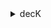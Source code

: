 <details class="py-4 px-5 flex flex-col gap-1 bg-secondary shadow-primary rounded-md" markdown="1">
  <summary class="text-sm text-primary list-none">decK<span class="fa fa-chevron-down float-right text-terciary"></span></summary>
  decK is a CLI tool for managing Kong Gateway declaratively with state files.
  To complete this tutorial you will first need to:
  * Install [decK](/deck/)
  * Create a `kong.yaml` file within your working directory. 

  decK enables a simpler configuration and troubleshooting process allowing you to focus on the tutorial and not the tools.
</details>
